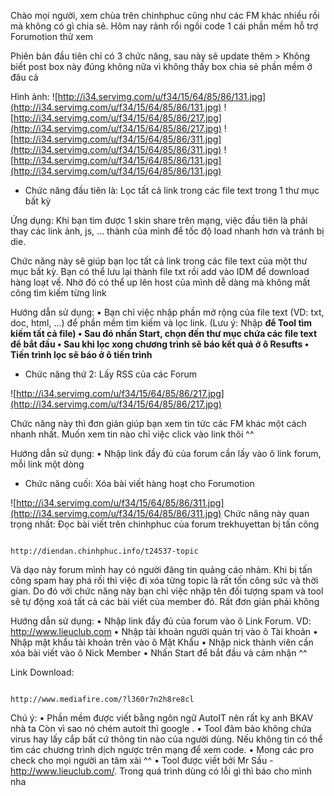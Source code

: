 Chào mọi người, xem chùa trên chinhphuc cũng như các FM khác nhiều rồi mà không có gì chia sẻ. Hôm nay rảnh rổi ngồi code 1 cái phần mềm hỗ trợ Forumotion thử xem

Phiên bản đầu tiên chỉ có 3 chức năng, sau này sẽ update thêm > Không biết post box này đúng không nữa vì không thấy box chia sẻ phần mềm ở đâu cả

Hình ảnh:
![http://i34.servimg.com/u/f34/15/64/85/86/131.jpg](http://i34.servimg.com/u/f34/15/64/85/86/131.jpg)
![http://i34.servimg.com/u/f34/15/64/85/86/217.jpg](http://i34.servimg.com/u/f34/15/64/85/86/217.jpg)
![http://i34.servimg.com/u/f34/15/64/85/86/311.jpg](http://i34.servimg.com/u/f34/15/64/85/86/311.jpg)
![http://i34.servimg.com/u/f34/15/64/85/86/131.jpg](http://i34.servimg.com/u/f34/15/64/85/86/131.jpg)






- Chức năng đầu tiên là: Lọc tất cả link trong các file text trong 1 thư mục bất kỳ



Ứng dụng: Khi bạn tìm được 1 skin share trên mạng, việc đầu tiên là phải thay các link ảnh, js, ... thành của mình để tốc độ load nhanh hơn và tránh bị die.

Chức năng này sẽ giúp bạn lọc tất cả link trong các file text của một thư mục bất kỳ. Bạn có thể lưu lại thành file txt rồi add vào IDM để download hàng loạt về. Nhờ đó có thể up lên host của mình dễ dàng mà không mất công tìm kiếm từng link

Hướng dẫn sử dụng:
• Bạn chỉ việc nhập phần mở rộng của file text (VD: txt, doc, html, ...) để phần mềm tìm kiếm và lọc link. (Lưu ý: Nhập **để Tool tìm kiếm tất cả file)
• Sau đó nhấn Start, chọn đến thư mục chứa các file text để bắt đầu
• Sau khi lọc xong chương trình sẽ báo kết quả ở ô Resufts
• Tiến trình lọc sẽ báo ở ô tiến trình**

- Chức năng thứ 2: Lấy RSS của các Forum

![http://i34.servimg.com/u/f34/15/64/85/86/217.jpg](http://i34.servimg.com/u/f34/15/64/85/86/217.jpg)


Chức năng này thì đơn giản giúp bạn xem tin tức các FM khác một cách nhanh nhất. Muốn xem tin nào chỉ việc click vào link thôi ^^

Hướng dẫn sử dụng:
• Nhập link đầy đủ của forum cần lấy vào ô link forum, mỗi link một dòng

- Chức năng cuối: Xóa bài viết hàng hoạt cho Forumotion


![http://i34.servimg.com/u/f34/15/64/85/86/311.jpg](http://i34.servimg.com/u/f34/15/64/85/86/311.jpg)
Chức năng này quan trọng nhất: Đọc bài viết trên chinhphuc của forum trekhuyettan bị tấn công
```

http://diendan.chinhphuc.info/t24537-topic

```

Và dạo này forum mình hay có người đăng tin quảng cáo nhảm. Khi bị tấn công spam hay phá rối thì việc đi xóa từng topic là rất tốn công sức và thời gian. Do đó với chức năng này bạn chỉ việc nhập tên đối tượng spam và tool sẽ tự động xoá tất cả các bài viết của member đó. Rất đơn giản phải không

Hướng dẫn sử dụng:
• Nhập link đầy đủ của forum vào ô Link Forum. VD: http://www.lieuclub.com
• Nhập tài khoản người quản trị vào ô Tài khoản
• Nhập mật khẩu tài khoản trên vào ô Mật Khẩu
• Nhập nick thành viên cần xóa bài viết vào ô Nick Member
• Nhấn Start để bắt đầu và cảm nhận ^^

Link Download:
```

http://www.mediafire.com/?l360r7n2h8re8cl

```

Chú ý:
• Phần mềm được viết bằng ngôn ngữ AutoIT nên rất kỵ anh BKAV nhà ta Còn vì sao nó chém autoit thì google .
• Tool đảm bảo không chứa virus hay lấy cắp bất cứ thông tin nào của người dùng. Nếu không tin có thể tìm các chương trình dịch ngược trên mạng để xem code.
• Mong các pro check cho mọi người an tâm xài ^^
• Tool được viết bởi Mr Sầu - http://www.lieuclub.com/. Trong quá trình dùng có lỗi gì thì báo cho mình nha

